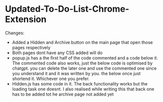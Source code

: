 # Updated-To-Do-List-Chrome-Extension

Changes:
- Added a Hidden and Archive button on the main page that open those pages respectively
- Both pages dont have any CSS added will do
- popup.js has a the first half of the code commented and a code below it. The commented code also works, just the below code is optimised by chatgpt. you can delete the later one and use the commented one since you understand it and it was written by you. the below once just shortend it. Whichever one you prefer.
- Hidden.js has some code in it. The back functionality works but the loading task one doesnt. I also realised while writing this that back one has to be added tot he archive page not added yet
